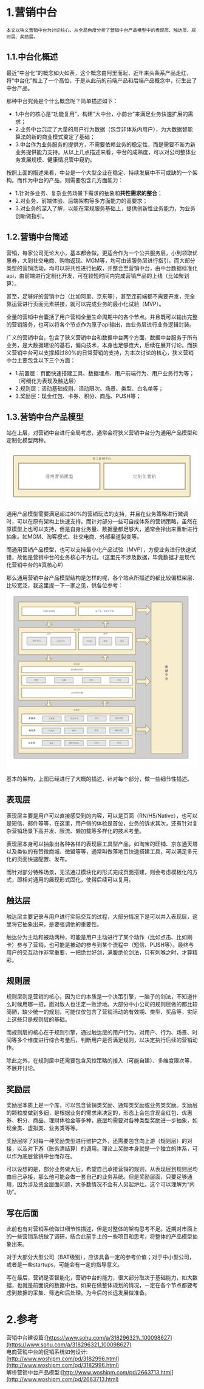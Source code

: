 # 1.营销中台

```
本文以狭义营销中台为讨论核心，从全局角度分析了营销中台产品模型中的表现层、触达层、规则层、奖励层。
```

## 1.1.中台化概述

最近“中台化”的概念如火如荼，这个概念由阿里而起，近年来头条系产品走红，将“中台化”推上了一个高位，于是从此前的前端产品和后端产品概念中，衍生出了中台产品。

那种中台究竟是个什么概念呢？简单描述如下：

* 1.中台的核心是“功能复用”，构建“大中台，小前台”来满足业务快速扩展的需求；
* 2.业务中台沉淀了大量的用户行为数据（包含非体系内用户），为大数据智能算法的新的商业模式奠定了基础；
* 3.中台作为业务服务的提供方，不需要依赖业务的稳定性，而是需要不断为新业务提供能力支持。从以上几点描述来看，中台的成熟度，可以对公司整体业务发展规模、健康情况管中窥豹。

按照上面的描述来看，中台是一个大型企业在稳定、持续发展中不可或缺的一个架构。而作为中台的产品，则需要包含几方面能力：

* 1.针对多业务、复杂业务场景下需求的抽象和**共性需求的整合**；
* 2.对业务、前端体验、后端架构等多方面能力的高要求；
* 3.对业务的深入了解，以能在常规服务基础上，提供创新性业务能力，为业务创新做指引。

## 1.2.营销中台简述

营销，每家公司无论大小，基本都会做。更适合作为一个公共服务层，小到领取优惠券，大到社交电商、购物返现、MGM等，均可由该服务层进行指引。而大部分类型的营销活动，均可以将共性进行抽取，并整合至营销中台，由中台数据标准化api，由前端进行定制化开发，可在较短时间内完成营销产品的上线（比如聚划算）。

甚至，足够好的营销中台（比如阿里、京东等），甚至连前端都不需要开发，完全靠运营进行页面元素拼接，就可以完成业务的最小化试验（MVP）。

全量的营销中台囊括了用户营销全量生命周期中的各个节点。并且既可以输出完整的营销服务，也可以将各个节点作为原子api输出，由业务层进行业务逻辑封装。

广义的营销中台，包含了狭义营销中台和数据中台两个方面，数据中台服务于所有业务，是大数据建设的基石，偏向技术，本身也足够庞大，后续在展开讨论。而狭义营销中台可以支撑超过80%的日常营销的支持，为本次讨论的核心，狭义营销中台主要包含以下三个方面：

* 1.前置层：页面快速搭建工具、数据埋点、用户前端行为、用户业务行为等；（可细化为表现及触达层）
* 2.规则层：活动基础规则、活动限次、场景、类型、白名单等；
* 3.奖励层：现金红包、卡券、积分、商品、PUSH等；

## 1.3.营销中台产品模型
站在上层，对营销中台进行全局考虑，通常会将狭义营销中台分为通用产品模型和定制化模型两种。

![](/static/image/S5frds4AtUWsvTvSJl43.png)

通用产品模型需要满足超过80%的营销玩法的支持，并且在业务策略进行微调时，可以在原有架构上快速支持。而针对部分一些可自成体系的营销策略，虽然在原模型上也可以支持，但是自身业务量、数据量都足够大，通常会拎出来重新进行抽象。如MGM、淘客模式、社交电商、外部渠道裂变等。

而通用营销产品模型，也可以支持最小化产品试验（MVP），方便业务进行快速试错，故他是营销中台的业务核心不为过。（这里先不涉及数据，毕竟数据才是现代化营销中台的#真核心#）

那么通用营销中台产品模型结构是怎样的呢，各个站点所描述的都比较偏框架层、比较宽泛，我这里提一下一家之见，供各位参考：
![](/static/image/XxV3NIwxq7njJrhWgkG7.png)

基本的架构，上图已经进行了大概的描述，针对每个部分，做一些细节性描述。

## 表现层
表现层主要是用户可以直接感受到的内容，可以是页面（RN/H5/Native），也可以是短信、邮件等等，在这里，用户侧的体验是首位，业务的诉求其次，还有针对复杂营销场景下高并发、限流、懒加载等多样化的技术考量。

表现层本身可以抽象出各种各样的表现层工具型产品，如淘宝的旺铺、京东通天塔以及类似的有赞微商城、微盟等等，通常叫做落地页快速搭建工具，可以满足多元化的页面快速配置、发布。

而针对部分特殊场景，无法通过模块化的形式完成页面搭建，则会考虑模板化的方式，即相对通用的展现形式固化，使得后续可以复用。

## 触达层
触达层主要记录与用户进行实际交互的过程，大部分情况下是可以并入表现层，这里将它抽象出来，是要强调他的重要性。

触达分为主动和被动两种，可能是用户主动进行了某个动作（比如点击、比如刷卡）参与了营销，也可能是被动的参与到某个流程中（短信、PUSH等）。最终与用户的交互动作非常重要，一把绝世好剑，满腹绝伦剑法，只有刺喉之时，才算精彩。

## 规则层
规则层则是营销的核心，因为它的本质是一个决策引擎，一脑子的剑法，不知道什么时候用哪一招，面对敌人也注定一败涂地。大部分中小公司的规则层做的都比较简陋，缺少统一的规划，可能仅仅包含了营销活动的有效期、类型、奖品等，实际上这些只是规则层的基础。

而规则层的核心在于规则引擎，通过触达层的用户行为，对用户、行为、场景、时间等多个维度进行综合考量后，判断用户是否满足规则，以决定执行后续的营销动作。

除此之外，在规则层中还需要包含风控策略的接入（可能自建）、多维度限次等，不展开讨论。


## 奖励层
奖励层本质上是一个库，可以包含营销类奖励、通知类奖励或业务类奖励。奖励层的颗粒度做到多细，是根据业务的需求来决定的，形态上会包含现金红包、优惠券、积分、商品、理财体验金等多种，底层均需要对各种类型奖励进一步抽象，如现金类、虚拟类、业务类等等。

奖励层除了对每一种奖励类型进行维护之外，还需要包含向上游（规则层）的对接，以及对下游（账务清结算）的调用。理论上奖励本身就是一个独立的体系，可以作为底层营销中台而存在。

可以设想的是，部分业务做大后，希望自己承接营销的规则，从表现层到规则层均由自己承接，那么他可能会做一套自己的业务系统。但是奖励层面，只要足够通用，因为涉及资金层面问题，大多数情况不会有人另起炉灶。这个可以理解为“内功”。


## 写在后面
此前也有对营销系统做过细节性描述，但是对整体的架构思考不足。近期对市面上的一些营销系统做了调研，结合此前手上的一些项目和思考，将整体的产品模型抽象出来。

对于大部分大型公司（BAT级别），应该具备一定的参考价值；对于中小型公司，或者是一些startups，可能会有一定的指导意义。

写在最后，营销是否智能化，营销中台的能力，很大部分取决于基础能力，如大数据，也就是前面说的数据中台。如果在做整体规划的情况，一定在各个节点都要考虑到数据的采集、筛选和后处理。为今后的长远发展做准备。

# 2.参考

营销中台建设篇:[https://www.sohu.com/a/318296321\_100098627](https://www.sohu.com/a/318296321_100098627)  
电商营销中台的促销系统如何设计:[http://www.woshipm.com/pd/3182996.html](http://www.woshipm.com/pd/3182996.html)  
解析营销中台产品模型:[http://www.woshipm.com/pd/2663713.html](http://www.woshipm.com/pd/2663713.html)

